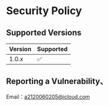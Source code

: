 # Security Policy

## Supported Versions

| Version | Supported          |
| ------- | ------------------ |
| 1.0.x   | :white_check_mark: ||

## Reporting a Vulnerability、

Email：a2120060205@icloud.com
